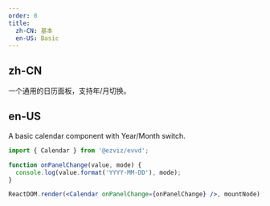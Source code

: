 ```yaml
---
order: 0
title:
  zh-CN: 基本
  en-US: Basic
---
```


## zh-CN

一个通用的日历面板，支持年/月切换。

## en-US

A basic calendar component with Year/Month switch.

```jsx
import { Calendar } from '@ezviz/evvd';

function onPanelChange(value, mode) {
  console.log(value.format('YYYY-MM-DD'), mode);
}

ReactDOM.render(<Calendar onPanelChange={onPanelChange} />, mountNode);
```
